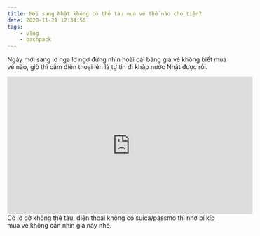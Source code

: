 ```yaml
---
title: Mới sang Nhật không có thẻ tàu mua vé thế nào cho tiện?
date: 2020-11-21 12:34:56
tags:
    - vlog
    - bachpack
---
```

Ngày mới sang lơ nga lơ ngơ đứng nhìn hoài cái bảng giá vé không biết mua vé nào, giờ thì cầm điện thoại lên là tự tin đi khắp nước Nhật được rồi.

<iframe width="560" height="315" src="https://www.youtube.com/embed/eTToROQvga0" frameborder="0" allow="accelerometer; autoplay; clipboard-write; encrypted-media; gyroscope; picture-in-picture" allowfullscreen></iframe>
Có lỡ dở không thẻ tàu, điện thoại không có suica/passmo thì nhớ bí kíp mua vé không cần nhìn giá này nhé.
